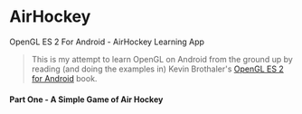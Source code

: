 # AirHockey
OpenGL ES 2 For Android - AirHockey Learning App

> This is my attempt to learn OpenGL on Android from the ground up by reading (and doing the examples in) Kevin Brothaler's [OpenGL ES 2 for Android](https://pragprog.com/book/kbogla/opengl-es-2-for-android) book.

#### Part One - A Simple Game of Air Hockey
